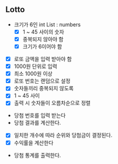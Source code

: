 ## Lotto

- 크기가 6인 int List : numbers
    - [x] 1 ~ 45 사이의 숫자
    - [x] 중복되지 않아야 함
    - [x] 크기가 6이어야 함

- [x] 로또 금액을 입력 받아야 함
- [x] 1000원 단위로 입력
- [x] 최소 1000원 이상
- [x] 로또 번호는 랜덤으로 설정
- [x] 숫자들끼리 중복되지 않도록
- [x] 1 ~ 45 사이
- [x] 출력 시 숫자들이 오름차순으로 정렬

- 당첨 번호를 입력 받는다
-  당첨 결과를 계산한다.
  - [x] 일치한 개수에 따라 순위와 당첨금이 결정된다.
  - [x] 수익률을 계산한다
- 당첨 통계를 출력한다.
